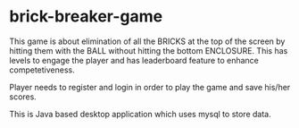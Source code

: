 # brick-breaker-game

This game is about elimination of all the BRICKS at the top of the screen by hitting them with the BALL without hitting the bottom ENCLOSURE.
This has levels to engage the player and has leaderboard feature to enhance competetiveness.

Player needs to register and login in order to play the game and save his/her scores.

This is Java based desktop application which uses mysql to store data.

